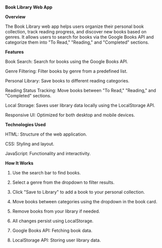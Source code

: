 **Book Library Web App**

**Overview**

The Book Library web app helps users organize their personal book collection, track reading progress, and discover new books based on genres. It allows users to search for books via the Google Books API and categorize them into "To Read," "Reading," and "Completed" sections.

**Features**

Book Search: Search for books using the Google Books API.

Genre Filtering: Filter books by genre from a predefined list.

Personal Library: Save books to different reading categories.

Reading Status Tracking: Move books between "To Read," "Reading," and "Completed" sections.

Local Storage: Saves user library data locally using the LocalStorage API.

Responsive UI: Optimized for both desktop and mobile devices.

**Technologies Used**

HTML: Structure of the web application.

CSS: Styling and layout.

JavaScript: Functionality and interactivity.

**How It Works**

1. Use the search bar to find books.

2. Select a genre from the dropdown to filter results.

3. Click "Save to Library" to add a book to your personal collection.

4. Move books between categories using the dropdown in the book card.

5. Remove books from your library if needed.

6. All changes persist using LocalStorage.

7. Google Books API: Fetching book data.

8. LocalStorage API: Storing user library data.
